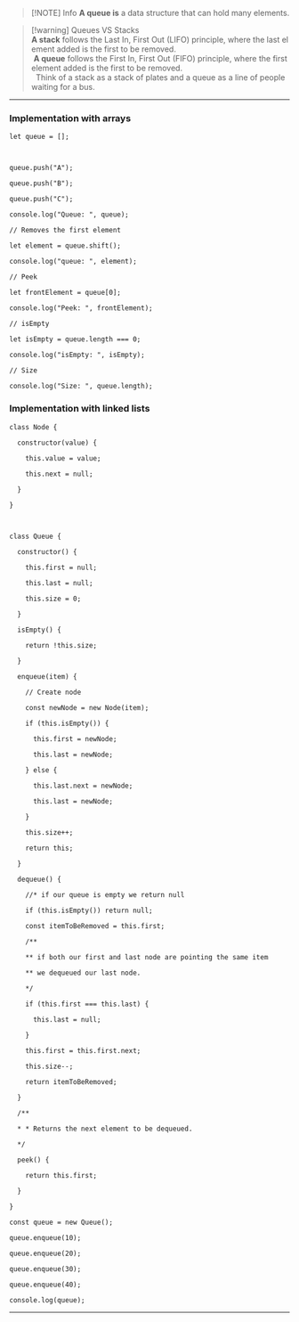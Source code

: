 

> [!NOTE] Info
> **A queue is** a data structure that can hold many elements.


> [!warning] Queues VS Stacks
> **A stack** follows the Last In, First Out (LIFO) principle, where the last element added is the first to be removed.
>  **A queue** follows the First In, First Out (FIFO) principle, where the first element added is the first to be removed.
>   Think of a stack as a stack of plates and a queue as a line of people waiting for a bus.

---

### **Implementation with arrays**

```
let queue = [];

  

queue.push("A");

queue.push("B");

queue.push("C");

console.log("Queue: ", queue);

// Removes the first element

let element = queue.shift();

console.log("queue: ", element);

// Peek

let frontElement = queue[0];

console.log("Peek: ", frontElement);

// isEmpty

let isEmpty = queue.length === 0;

console.log("isEmpty: ", isEmpty);

// Size

console.log("Size: ", queue.length);
```


### **Implementation with linked lists**


```
class Node {

  constructor(value) {

    this.value = value;

    this.next = null;

  }

}

  

class Queue {

  constructor() {

    this.first = null;

    this.last = null;

    this.size = 0;

  }

  isEmpty() {

    return !this.size;

  }

  enqueue(item) {

    // Create node

    const newNode = new Node(item);

    if (this.isEmpty()) {

      this.first = newNode;

      this.last = newNode;

    } else {

      this.last.next = newNode;

      this.last = newNode;

    }

    this.size++;

    return this;

  }

  dequeue() {

    //* if our queue is empty we return null

    if (this.isEmpty()) return null;

    const itemToBeRemoved = this.first;

    /**

    ** if both our first and last node are pointing the same item

    ** we dequeued our last node.

    */

    if (this.first === this.last) {

      this.last = null;

    }

    this.first = this.first.next;

    this.size--;

    return itemToBeRemoved;

  }

  /**

  * * Returns the next element to be dequeued.

  */

  peek() {

    return this.first;

  }

}

const queue = new Queue();

queue.enqueue(10);

queue.enqueue(20);

queue.enqueue(30);

queue.enqueue(40);

console.log(queue);
```

---
